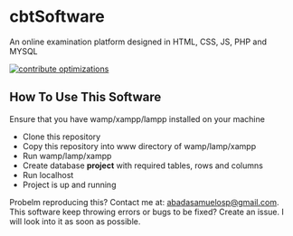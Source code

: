 # cbtSoftware
An online examination platform designed in HTML, CSS, JS, PHP and MYSQL

[![contribute optimizations](https://img.shields.io/badge/contributions-welcome-brightgreen.svg?style=flat)](https://github.com/Mastersam07/OnlineExamination/issues)

## How To Use This Software
Ensure that you have wamp/xampp/lampp installed on your machine

* Clone this repository
* Copy this repository into www directory of wamp/lamp/xampp
* Run wamp/lamp/xampp
* Create database <b>project</b> with required tables, rows and columns
* Run localhost
* Project is up and running

Probelm reproducing this? Contact me at: abadasamuelosp@gmail.com.
This software keep throwing errors or bugs to be fixed? Create an issue. I will look into it as soon as possible.
